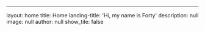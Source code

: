 ---
layout: home
title: Home
landing-title: 'Hi, my name is Forty'
description: null
image: null
author: null
show_tile: false